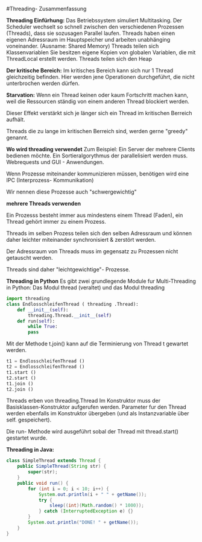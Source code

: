 
#Threading- Zusammenfassung

**Threading Einfürhung:**
Das Betriebssystem simuliert Multitasking.
Der Scheduler wechselt so schnell zwischen den verschiedenen Prozessen (Threads), dass sie sozusagen Parallel laufen.
Threads haben einen eigenen Adressraum im Hauptspeicher und arbeiten unabhänging voneinander. (Ausname: Shared Memory)
Threads teilen sich Klassenvariablen
Sie besitzen eigene Kopien von globalen Variablen, 
die mit ThreadLocal erstellt werden.
Threads teilen sich den Heap

**Der kritische Bereich:**
Im kritisches Bereich kann sich nur 1 Thread gleichzeitig befinden.
Hier werden jene Operationen durchgeführt, die nicht unterbrochen werden dürfen.

**Starvation:**
Wenn ein Thread keinen oder kaum Fortschritt machen kann,
weil die Ressourcen ständig von einem anderen Thread blockiert
werden.

Dieser Effekt verstärkt sich je länger sich ein Thread 
im kritischen Berreich aufhält.

Threads die zu lange im kritischen Berreich sind,
werden gerne "greedy" genannt.

**Wo wird threading verwendet**
Zum Beispiel:
Ein Server der mehrere Clients bedienen möchte.
Ein Sortieralgorythmus der parallelisiert werden muss.
Webrequests und GUI - Anwendungen.

Wenn Prozesse miteinander kommunizieren müssen, 
benötigen wird eine IPC (Interprozess- Kommunikation)

Wir nennen diese Prozesse auch "schwergewichtig"

**mehrere Threads verwenden**

Ein Prozesss besteht immer aus mindestens einem Thread (Faden), ein Thread gehört immer zu einem Prozess.

Threads im selben Prozess teilen sich den selben Adressraum und können daher leichter miteinander synchronisiert & zerstört werden.

Der Adressraum von Threads muss im gegensatz zu Prozessen nicht getauscht werden.

Threads sind daher "leichtgewichtige"- Prozesse.

**Threading in Python**
Es gibt zwei grundlegende Module fur Multi-Threading in Python:
Das Modul thread (veraltet) und das Modul threading

```python
import threading
class EndlosschleifenThread ( threading .Thread):
    def __init__(self):
        threading.Thread.__init__(self)
    def run(self):
        while True:
        pass
```

Mit der Methode t.join() kann auf die Terminierung von Thread t gewartet werden.

```python
t1 = EndlosschleifenThread ()
t2 = EndlosschleifenThread ()
t1.start ()
t2.start ()
t1.join ()
t2.join ()
```


Threads erben von threading.Thread
Im Konstruktor muss der Basisklassen-Konstruktor aufgerufen werden.
Parameter fur den Thread werden ebenfalls im Konstruktor übergeben 
(und als Instanzvariable über self.<variablenname>
gespeichert).


Die run- Methode wird ausgeführt sobal der Thread mit thread.start() gestartet wurde.

**Threading in Java:**

```java
class SimpleThread extends Thread {
    public SimpleThread(String str) {
        super(str);
    }
    public void run() {
        for (int i = 0; i < 10; i++) {
            System.out.println(i + " " + getName());
            try {
                sleep((int)(Math.random() * 1000));
            } catch (InterruptedException e) {}
        }
        System.out.println("DONE! " + getName());
    }
}
```
